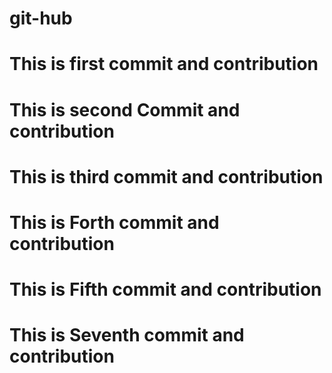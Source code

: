 # git-hub
# This is first commit and contribution
# This is second Commit and contribution
# This is third commit and contribution
# This is Forth commit and contribution
# This is Fifth commit and contribution
# This is Seventh commit and contribution

